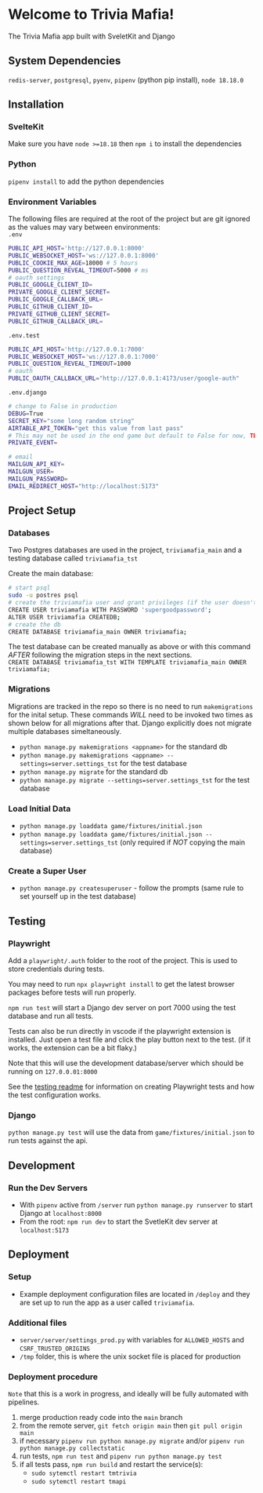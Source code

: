 # Welcome to Trivia Mafia!

The Trivia Mafia app built with SveletKit and Django

## System Dependencies

`redis-server`, `postgresql`, `pyenv`, `pipenv` (python pip install), `node 18.18.0`

## Installation

### SvelteKit

Make sure you have `node >=18.18` then `npm i` to install the dependencies

### Python

`pipenv install` to add the python dependencies

### Environment Variables

The following files are required at the root of the project but are git ignored as the values may vary between environments:\
`.env`

```bash
PUBLIC_API_HOST='http://127.0.0.1:8000'
PUBLIC_WEBSOCKET_HOST='ws://127.0.0.1:8000'
PUBLIC_COOKIE_MAX_AGE=18000 # 5 hours
PUBLIC_QUESTION_REVEAL_TIMEOUT=5000 # ms
# oauth settings
PUBLIC_GOOGLE_CLIENT_ID=
PRIVATE_GOOGLE_CLIENT_SECRET=
PUBLIC_GOOGLE_CALLBACK_URL=
PUBLIC_GITHUB_CLIENT_ID=
PRIVATE_GITHUB_CLIENT_SECRET=
PUBLIC_GITHUB_CALLBACK_URL=
```

`.env.test`

```bash
PUBLIC_API_HOST='http://127.0.0.1:7000'
PUBLIC_WEBSOCKET_HOST='ws://127.0.0.1:7000'
PUBLIC_QUESTION_REVEAL_TIMEOUT=1000
# oauth
PUBLIC_OAUTH_CALLBACK_URL="http://127.0.0.1:4173/user/google-auth"
```

`.env.django`

```bash
# change to False in production
DEBUG=True
SECRET_KEY="some long random string"
AIRTABLE_API_TOKEN="get this value from last pass"
# This may not be used in the end game but default to False for now, TBD
PRIVATE_EVENT=

# email
MAILGUN_API_KEY=
MAILGUN_USER=
MAILGUN_PASSWORD=
EMAIL_REDIRECT_HOST="http://localhost:5173"
```

## Project Setup

### Databases

Two Postgres databases are used in the project, `triviamafia_main` and a testing database called `triviamafia_tst`

Create the main database:

```bash
# start psql
sudo -u postres psql
# create the triviamafia user and grant privileges (if the user doesn't already exist)
CREATE USER triviamafia WITH PASSWORD 'supergoodpassword';
ALTER USER triviamafia CREATEDB;
# create the db
CREATE DATABASE triviamafia_main OWNER triviamafia;
```

The test database can be created manually as above or with this command _AFTER_ following the migration steps in the next sections.\
`CREATE DATABASE triviamafia_tst WITH TEMPLATE triviamafia_main OWNER triviamafia;`

### Migrations

Migrations are tracked in the repo so there is no need to run `makemigrations` for the inital setup. These commands _WILL_ need to be invoked two times as shown below for all migrations after that. Django explicitly does not migrate multiple databases simeltaneously.

-   `python manage.py makemigrations <appname>` for the standard db
-   `python manage.py makemigrations <appname> --settings=server.settings_tst` for the test database
-   `python manage.py migrate` for the standard db
-   `python manage.py migrate --settings=server.settings_tst` for the test database

### Load Initial Data

-   `python manage.py loaddata game/fixtures/initial.json`
-   `python manage.py loaddata game/fixtures/initial.json --settings=server.settings_tst` (only required if _NOT_ copying the main database)

### Create a Super User

-   `python manage.py createsuperuser` - follow the prompts (same rule to set yourself up in the test database)

## Testing

### Playwright

Add a `playwright/.auth` folder to the root of the project. This is used to store credentials during tests.

You may need to run `npx playwright install` to get the latest browser packages before tests will run properly.

`npm run test` will start a Django dev server on port 7000 using the test database and run all tests.

Tests can also be run directly in vscode if the playwright extension is installed. Just open a test file and click the play button next to the test. (if it works, the extension can be a bit flaky.)

Note that this will use the development database/server which should be running on `127.0.0.01:8000`

See the [testing readme](/tests/README.md) for information on creating Playwright tests and how the test configuration works.

### Django

`python manage.py test` will use the data from `game/fixtures/initial.json` to run tests against the api.

## Development

### Run the Dev Servers

-   With `pipenv` active from `/server` run `python manage.py runserver` to start Django at `localhost:8000`
-   From the root: `npm run dev` to start the SvetleKit dev server at `localhost:5173`

## Deployment

### Setup

-   Example deployment configuration files are located in `/deploy` and they are set up to run the app as a user called `triviamafia`.

### Additional files

-   `server/server/settings_prod.py` with variables for `ALLOWED_HOSTS` and `CSRF_TRUSTED_ORIGINS`
-   `/tmp` folder, this is where the unix socket file is placed for production

### Deployment procedure

`Note` that this is a work in progress, and ideally will be fully automated with pipelines.

1. merge production ready code into the `main` branch
2. from the remote server, `git fetch origin main` then `git pull origin main`
3. if necessary `pipenv run python manage.py migrate` and/or `pipenv run python manage.py collectstatic`
4. run tests, `npm run test` and `pipenv run python manage.py test`
5. if all tests pass, `npm run build` and restart the service(s):
    - `sudo sytemctl restart tmtrivia`
    - `sudo sytemctl restart tmapi`
